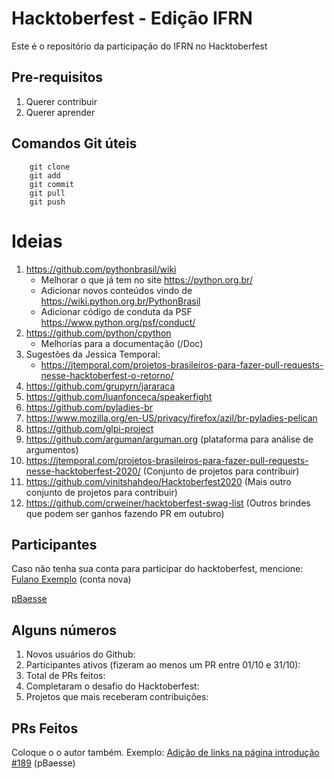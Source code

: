 # Hacktoberfest - Edição IFRN
Este é o repositório da participação do IFRN no Hacktoberfest 

## Pre-requisitos
1. Querer contribuir
1. Querer aprender

## Comandos Git úteis
```
    git clone
    git add
    git commit
    git pull
    git push
```

# Ideias
1. https://github.com/pythonbrasil/wiki
    * Melhorar o que já tem no site https://python.org.br/ 
    * Adicionar novos conteúdos vindo de https://wiki.python.org.br/PythonBrasil
    * Adicionar código de conduta da PSF https://www.python.org/psf/conduct/
1. https://github.com/python/cpython
    * Melhorias para a documentação (/Doc)
1. Sugestões da Jessica Temporal:
    * https://jtemporal.com/projetos-brasileiros-para-fazer-pull-requests-nesse-hacktoberfest-o-retorno/
1. https://github.com/grupyrn/jararaca
1. https://github.com/luanfonceca/speakerfight
1. https://github.com/pyladies-br
1. https://www.mozilla.org/en-US/privacy/firefox/azil/br-pyladies-pelican
1. https://github.com/glpi-project
1. https://github.com/arguman/arguman.org (plataforma para análise de argumentos)
1. https://jtemporal.com/projetos-brasileiros-para-fazer-pull-requests-nesse-hacktoberfest-2020/ (Conjunto de projetos para contribuir)
1. https://github.com/vinitshahdeo/Hacktoberfest2020 (Mais outro conjunto de projetos para contribuir)
1. https://github.com/crweiner/hacktoberfest-swag-list (Outros brindes que podem ser ganhos fazendo PR em outubro)

## Participantes
Caso não tenha sua conta para participar do hacktoberfest, mencione:
[Fulano Exemplo](https://github.com/exemplo) (conta nova)


[pBaesse](https://github.com/pbaesse)

## Alguns números

1. Novos usuários do Github:
2. Participantes ativos (fizeram ao menos um PR entre 01/10 e 31/10):
3. Total de PRs feitos:
4. Completaram o desafio do Hacktoberfest:
5. Projetos que mais receberam contribuições: 

## PRs Feitos
Coloque o o autor também. 
Exemplo: [Adição de links na página introdução #189](https://github.com/pythonbrasil/wiki/pull/189) (pBaesse)
